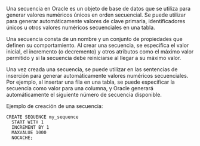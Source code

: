 Una secuencia en Oracle es un objeto de base de datos que se utiliza para generar valores numéricos únicos en orden secuencial. Se puede utilizar para generar automáticamente valores de clave primaria, identificadores únicos u otros valores numéricos secuenciales en una tabla.

Una secuencia consta de un nombre y un conjunto de propiedades que definen su comportamiento. Al crear una secuencia, se especifica el valor inicial, el incremento (o decremento) y otros atributos como el máximo valor permitido y si la secuencia debe reiniciarse al llegar a su máximo valor.

Una vez creada una secuencia, se puede utilizar en las sentencias de inserción para generar automáticamente valores numéricos secuenciales. Por ejemplo, al insertar una fila en una tabla, se puede especificar la secuencia como valor para una columna, y Oracle generará automáticamente el siguiente número de secuencia disponible.

Ejemplo de creación de una secuencia:

```
CREATE SEQUENCE my_sequence
  START WITH 1
  INCREMENT BY 1
  MAXVALUE 1000
  NOCACHE;
```
